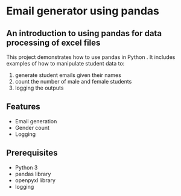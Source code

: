# Email generator using pandas

## An introduction to using pandas for data processing of excel files

This project demonstrates how to use pandas in Python . It includes examples of how to manipulate student data to:

1. generate student emails given their names
2. count the number of male and female students
3. logging the outputs

## Features

- Email generation
- Gender count
- Logging

## Prerequisites

- Python 3
- pandas library
- openpyxl library
- logging
